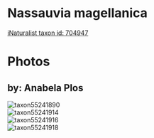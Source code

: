 
Nassauvia magellanica
=====================
  
[iNaturalist taxon id: 704947](https://www.inaturalist.org/taxa/704947)
# Photos

## by: Anabela Plos
  
![taxon55241890](https://inaturalist-open-data.s3.amazonaws.com/photos/59644431/medium.jpeg)  
![taxon55241914](https://inaturalist-open-data.s3.amazonaws.com/photos/59644497/medium.jpeg)  
![taxon55241916](https://inaturalist-open-data.s3.amazonaws.com/photos/59644501/medium.jpeg)  
![taxon55241918](https://inaturalist-open-data.s3.amazonaws.com/photos/59644505/medium.jpeg)